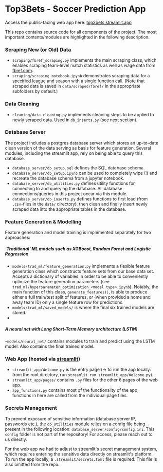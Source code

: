 # Top3Bets - Soccer Prediction App

Access the public-facing web app here: [top3bets.streamlit.app](top3bets.streamlit.app)

This repo contains source code for all components of the project. The most important contents/modules are highlighted in the following description.

### Scraping New (or Old) Data

- ``scraping/fbref_scraping.py`` implements the main scraping class, which enables scraping team-level match statistics as well as wage data from [fbref.com](https://fbref.com/en/).
- ``scraping/scraping_notebook.ipynb`` demonstrates scraping data for a specified league and season with a single function call. (Note that scraped data is saved in ``data/scraped/fbref/`` in the appropriate subfolders by default.)

### Data Cleaning

- ``cleaning/data_cleaning.py`` implements cleaning steps to be applied to newly scraped data. Used in ``db_inserts.py`` (see next section).

### Database Server

The project includes a postgres database server which stores an up-to-date clean version of the data serving as basis for feature generation. Several modules, including the streamlit app, rely on being able to query this database. 

- ``database_server/db_setup.sql`` defines the SQL database schema.
- ``database_server/db_setup.ipynb`` can be used to completely wipe (!) and recreate the database schema from a jupyter notebook.
- ``database_server/db_utilities.py`` defines utility functions for connecting to and querying the database. All database connections/queries in this project occur via this module.
- ``database_server/db_inserts.py`` defines functions to first load (from ``.csv``-files in the ``data/`` directory), then clean and finally insert newly scraped data into the appropriate tables in the database.

### Feature Generation & Modelling

Feature generation and model training is implemented separately for two approaches: 

##### 'Traditional' ML models such as XGBoost, Random Forest and Logistic Regression

- ``models/trad_ml/feature_generation.py`` implements a flexible feature generation class which constructs feature sets from our base data set. Accepts a dictionary of variables in order to be able to conveniently optimize the feature generation parameters (see ``trad_ml/hyperparameter_optimization_<model type>.ipynb``). Notably, the main function of this class, ``generate_features()``, is able to produce either a full train/test split of features, or (when provided a home and away team ID) only a single feature row for predictions.
- ``models/trad_ml/saved_models/`` is where the final six trained models are stored.
- 
##### A neural net with Long Short-Term Memory architecture (LSTM)

-``models/neural_net/`` contains modules to train and predict using the LSTM model. Also contains the final trained model.

### Web App (hosted via [streamlit](https://streamlit.io/))

- ``streamlit_app/Welcome.py`` is the entry page (-> to run the app locally: from the root directory, run ``streamlit run streamlit_app/Welcome.py``).
- ``streamlit_app/pages/`` contains ``.py`` files for the other 6 pages of the web app.
- ``app_functions.py`` contains most of the functionality of the app, functions in here are called from the individual page files.

### Secrets Management

To prevent exposure of sensitive information (database server IP, passwords etc.), the ``db_utilities`` module relies on a config file being present in the following location: ``database_server/config/config.ini``. This ``config`` folder is not part of the repository! For access, please reach out to us directly.

For the web app we had to adjust to streamlit's secret management system, which requires entering the sensitive data directly on streamlit's platform. To run the app locally, a ``.streamlit/secrets.toml`` file is required. This file is also omitted from the repo. 


